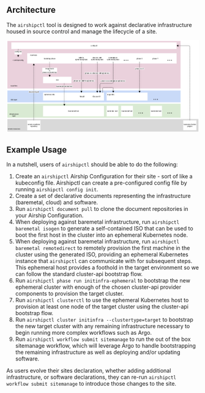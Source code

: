 ## Architecture

The `airshipctl` tool is designed to work against declarative infrastructure
housed in source control and manage the lifecycle of a site.

![architecture diagram](img/architecture.png)

## Example Usage

In a nutshell, users of `airshipctl` should be able to do the following:

1. Create an `airshipctl` Airship Configuration for their site - sort of like a
   kubeconfig file. Airshipctl can create a pre-configured config file by
   running `airshipctl config init`.
2. Create a set of declarative documents representing the infrastructure
   (baremetal, cloud) and software.
3. Run `airshipctl document pull` to clone the document repositories in your
   Airship Configuration.
4. When deploying against baremetal infrastructure, run
   `airshipctl baremetal isogen` to generate a self-contained ISO that can be
   used to boot the first host in the cluster into an ephemeral Kubernetes node.
5. When deploying against baremetal infrastructure, run
   `airshipctl baremetal remotedirect` to remotely provision the first machine
   in the cluster using the generated ISO, providing an ephemeral Kubernetes
   instance that `airshipctl` can communicate with for subsequent steps. This
   ephemeral host provides a foothold in the target environment so we can follow
   the standard cluster-api bootstrap flow.
6. Run `airshipctl phase run initinfra-ephemeral` to bootstrap the new ephemeral cluster
   with enough of the chosen cluster-api provider components to provision the
   target cluster.
7. Run `airshipctl clusterctl` to use the ephemeral Kubernetes host to provision
   at least one node of the target cluster using the cluster-api bootstrap flow.
8. Run `airshipctl cluster initinfra --clustertype=target` to bootstrap the new
   target cluster with any remaining infrastructure necessary to begin running
   more complex workflows such as Argo.
9. Run `airshipctl workflow submit sitemanage` to run the out of the box sitemanage
   workflow, which will leverage Argo to handle bootstrapping the remaining
   infrastructure as well as deploying and/or updating software.

As users evolve their sites declaration, whether adding additional
infrastructure, or software declarations, they can re-run `airshipctl workflow
submit sitemanage` to introduce those changes to the site.
